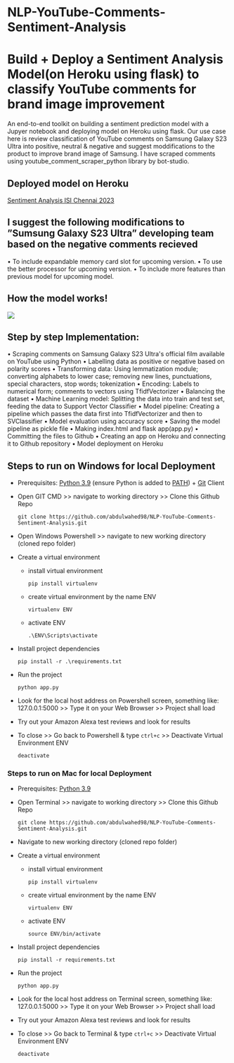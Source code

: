 # NLP-YouTube-Comments-Sentiment-Analysis
# Build + Deploy a Sentiment Analysis Model(on Heroku using flask) to classify YouTube comments for brand image improvement
An end-to-end toolkit on building a sentiment prediction model with a Jupyer notebook and deploying model on Heroku using flask. Our use case here is review classification of YouTube comments on Samsung Galaxy S23 Ultra into positive, neutral & negative and suggest moddifications to the product to improve brand image of Samsung. I have scraped comments using youtube_comment_scraper_python library by bot-studio.

## Deployed model on Heroku
[Sentiment Analysis ISI Chennai 2023](https://sentiment-analysis-isi-chennai.herokuapp.com/) 

## I suggest the following modifications to ”Sumsung Galaxy S23 Ultra” developing team based on the negative comments recieved
• To include expandable memory card slot for upcoming version.
• To use the better processor for upcoming version.
• To include more features than previous model for upcoming
model.

## How the model works!
![](https://github.com/skillcate/sentiment_analysis_with_sklearn_pipeline/blob/main/readme/model-functionality.gif)

## Step by step Implementation:
• Scraping comments on Samsung Galaxy S23 Ultra's official film available on YouTube using Python 
• Labelling data as positive or negative based on polarity scores
• Transforming data: Using lemmatization module; converting alphabets to lower case; removing new lines, punctuations, special characters, stop words; tokenization 
• Encoding: Labels to numerical form; comments to vectors using TfidfVectorizer 
• Balancing the dataset 
• Machine Learning model: Splitting the data into train and test set, feeding the data to Support Vector Classifier 
• Model pipeline: Creating a pipeline which passes the data first into TfidfVectorizer and then to SVClassifier 
• Model evaluation using accuracy score 
• Saving the model pipeline as pickle file 
• Making index.html and flask app(app.py) 
• Committing the files to Github 
• Creating an app on Heroku and connecting it to Github repository 
• Model deployment on Heroku

## Steps to run on Windows for local Deployment

* Prerequisites: [Python 3.9](https://www.python.org/downloads/) (ensure Python is added to [PATH](https://medium.com/co-learning-lounge/how-to-download-install-python-on-windows-2021-44a707994013)) + [Git](https://www.markdownguide.org/basic-syntax/) Client
* Open GIT CMD >> navigate to working directory >> Clone this Github Repo

      git clone https://github.com/abdulwahed98/NLP-YouTube-Comments-Sentiment-Analysis.git  
* Open Windows Powershell >> navigate to new working directory (cloned repo folder)
* Create a virtual environment
  * install virtual environment
 
        pip install virtualenv
        
  * create virtual environment by the name ENV
        
        virtualenv ENV
        
  * activate ENV

        .\ENV\Scripts\activate
        
* Install project dependencies

      pip install -r .\requirements.txt
      
* Run the project

      python app.py
      
* Look for the local host address on Powershell screen, something like: 127.0.0.1:5000 >> Type it on your Web Browser >> Project shall load
* Try out your Amazon Alexa test reviews and look for results
* To close >> Go back to Powershell & type `ctrl+c` >> Deactivate Virtual Environment ENV

      deactivate


### Steps to run on Mac for local Deployment

* Prerequisites: [Python 3.9](https://www.python.org/downloads/)
* Open Terminal >> navigate to working directory >> Clone this Github Repo

      git clone https://github.com/abdulwahed98/NLP-YouTube-Comments-Sentiment-Analysis.git  
* Navigate to new working directory (cloned repo folder)
* Create a virtual environment
  * install virtual environment

        pip install virtualenv
        
  * create virtual environment by the name ENV
  
        virtualenv ENV  
  * activate ENV
        
        source ENV/bin/activate
* Install project dependencies

      pip install -r requirements.txt  
* Run the project

      python app.py
      
* Look for the local host address on Terminal screen, something like: 127.0.0.1:5000 >> Type it on your Web Browser >> Project shall load
* Try out your Amazon Alexa test reviews and look for results
* To close >> Go back to Terminal & type `ctrl+c` >> Deactivate Virtual Environment ENV

      deactivate
